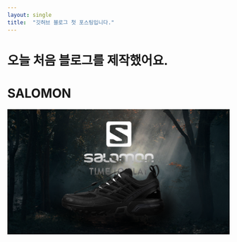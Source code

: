 ```yaml
---
layout: single
title:  "깃허브 블로그 첫 포스팅입니다."
---
```


# 오늘 처음 블로그를 제작했어요.
# SALOMON
![Alt text](../images/salomon_img1.png "Optional title")

